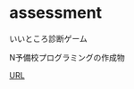 # assessment

いいところ診断ゲーム

N予備校プログラミングの作成物

[URL](https://largekind.github.io/assessment/assessment.html)
